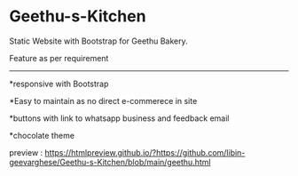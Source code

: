 # Geethu-s-Kitchen
Static Website with Bootstrap for Geethu Bakery.

Feature as per requirement
******
*responsive with Bootstrap

*Easy to maintain as no direct e-commerece in site

*buttons with link to whatsapp business and feedback email

*chocolate theme


preview : https://htmlpreview.github.io/?https://github.com/libin-geevarghese/Geethu-s-Kitchen/blob/main/geethu.html
